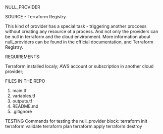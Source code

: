 NULL_PROVIDER

SOURCE -  Terraform Registry. 

This kind of provider has a special task - triggering another proccess without creating any resource ot a process. And not only the providers can be null in terraform and the cloud environment. More information about null_providers can be found in the official documentation, and Terraform Registry. 

REQUIREMENTS:

Terraform installed localy;
AWS account or subscription in another cloud provider;

FILES IN THE REPO
1. main.tf
2. variables.tf
3. outputs.tf
4. README.md
5. .gitignore 

TESTING
Commands for testing the null_provider block:
    terraform init
    terraform validate
    terraform plan
    terraform apply
    terraform destroy
